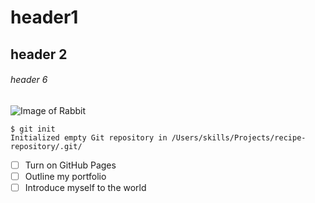 # header1 
## header 2
###### header 6

![Image of Rabbit]([https://octodex.github.com/images/yaktocat.png](https://in.pinterest.com/pin/cute-rabbit-cute-animals-cute-images-pictures--1065101380605423800/))

```
$ git init
Initialized empty Git repository in /Users/skills/Projects/recipe-repository/.git/
```
- [ ] Turn on GitHub Pages
- [ ] Outline my portfolio
- [ ] Introduce myself to the world
